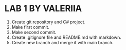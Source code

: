 # **LAB 1 BY VALERIIA**
1) Create git repository and C# project.
2) Make first commit.
3) Make second commit.
4) Create .gitignore file and README.md with markdown.
5) Create new branch and merge it with main branch.

